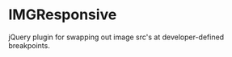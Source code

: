 IMGResponsive
=============

jQuery plugin for swapping out image src's at developer-defined breakpoints.
